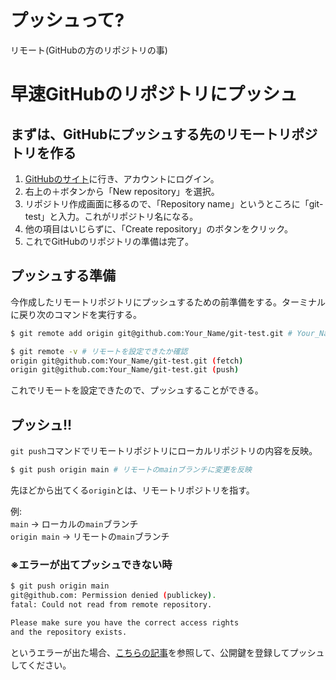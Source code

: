 # プッシュって?
リモート(GitHubの方のリポジトリの事)

# 早速GitHubのリポジトリにプッシュ
## まずは、GitHubにプッシュする先のリモートリポジトリを作る
1. [GitHubのサイト](https://github.com)に行き、アカウントにログイン。
2. 右上の＋ボタンから「New repository」を選択。
3. リポジトリ作成画面に移るので、「Repository name」というところに「git-test」と入力。これがリポジトリ名になる。
4. 他の項目はいじらずに、「Create repository」のボタンをクリック。
5. これでGitHubのリポジトリの準備は完了。

## プッシュする準備
今作成したリモートリポジトリにプッシュするための前準備をする。ターミナルに戻り次のコマンドを実行する。

```bash
$ git remote add origin git@github.com:Your_Name/git-test.git # Your_Nameのところには自分のGitHubのアカウント名を入力する

$ git remote -v # リモートを設定できたか確認
origin git@github.com:Your_Name/git-test.git (fetch)
origin git@github.com:Your_Name/git-test.git (push)
```

これでリモートを設定できたので、プッシュすることができる。

## プッシュ!!
```git push```コマンドでリモートリポジトリにローカルリポジトリの内容を反映。
```bash
$ git push origin main # リモートのmainブランチに変更を反映
```
先ほどから出てくる```origin```とは、リモートリポジトリを指す。

例: <br>```main``` -> ローカルの```main```ブランチ<br>```origin main``` -> リモートの```main```ブランチ

### ※エラーが出てプッシュできない時
```bash
$ git push origin main
git@github.com: Permission denied (publickey).
fatal: Could not read from remote repository.

Please make sure you have the correct access rights
and the repository exists.

```
というエラーが出た場合、[こちらの記事](https://qiita.com/ebtiag/items/9b1d0f78ca23c1ccf3b9)を参照して、公開鍵を登録してプッシュしてください。